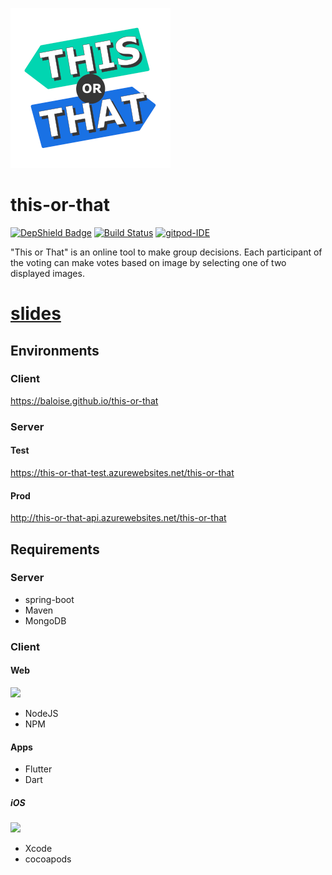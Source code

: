 ![](img/bin/PNG/logo/256x256x32.png)

# this-or-that

[![DepShield Badge](https://depshield.sonatype.org/badges/baloise/this-or-that/depshield.svg)](https://depshield.github.io)
[![Build Status](https://travis-ci.org/baloise/this-or-that.svg?branch=master)](https://travis-ci.org/baloise/this-or-that)
[![gitpod-IDE](https://img.shields.io/badge/open--IDE-as--gitpod-blue.svg?style=flat&label=openIDE)](https://gitpod.io#https://github.com/baloise/this-or-that)

"This or That" is an online tool to make group decisions.
Each participant of the voting can make votes based on image by selecting one of two displayed images.

# [slides](https://gitpitch.com/baloise/this-or-that/master?p=docs/slides/)

## Environments
### Client
https://baloise.github.io/this-or-that

### Server

#### Test
https://this-or-that-test.azurewebsites.net/this-or-that
#### Prod
http://this-or-that-api.azurewebsites.net/this-or-that

## Requirements

### Server
 * spring-boot
 * Maven
 * MongoDB

### Client 

#### Web
[![](http://api.qrserver.com/v1/create-qr-code/?color=000000&bgcolor=FFFFFF&data=https%3A%2F%2Fbaloise.github.io%2Fthis-or-that%2F&qzone=1&margin=0&size=200x200&ecc=L)](https://baloise.github.io/this-or-that/)
 * NodeJS
 * NPM 

#### Apps
 * Flutter
 * Dart
  
##### iOS
[![](http://api.qrserver.com/v1/create-qr-code/?color=000000&bgcolor=FFFFFF&data=https%3A%2F%2Ftestflight.apple.com%2Fjoin%2FQGgj2A7e&qzone=1&margin=0&size=200x200&ecc=L)](https://testflight.apple.com/join/QGgj2A7e)
 * Xcode
 * cocoapods
